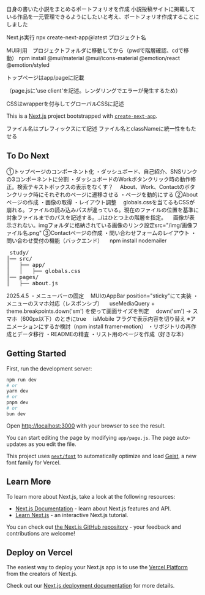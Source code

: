 自身の書いた小説をまとめるポートフォリオを作成
小説投稿サイトに掲載している作品を一元管理できるようにしたいと考え、ポートフォリオ作成することにしました

Next.js実行 npx create-next-app@latest プロジェクト名  

MUI利用　プロジェクトフォルダに移動してから（pwdで階層確認、cdで移動） npm install @mui/material @mui/icons-material @emotion/react @emotion/styled  

トップページはapp/pageに記載  

（page.jsに'use client'を記述。レンダリングでエラーが発生するため）  

CSSはwrapperを付与してグローバルCSSに記述  

This is a [Next.js](https://nextjs.org) project bootstrapped with [`create-next-app`](https://github.com/vercel/next.js/tree/canary/packages/create-next-app).  

ファイル名はプレフィックスにて記述
ファイル名とclassNameに統一性をもたせる

## To Do Next
①トップページのコンポーネント化
・ダッシュボード、自己紹介、SNSリンクの3コンポーネントに分割
・ダッシュボードのWorkボタンクリック時の動作修正。検索テキストボックスの表示をなくす？
　About、Work、Contactのボタンクリック時にそれぞれのページに遷移させる
・ページを動的にする
②Aboutページの作成
・画像の取得
・レイアウト調整
　globals.cssを当てるもCSSが崩れる。ファイルの読み込みパスが違っている。現在のファイルの位置を基準に対象ファイルまでのパスを記述する。../はひとつ上の階層を指定。
　画像が表示されない。imgフォルダに格納されている画像のリンク設定src="/img/画像ファイル名.png"
③Contactページの作成
・問い合わせフォームのレイアウト
・問い合わせ受付の機能（バックエンド）
　npm install nodemailer

<pre>
 study/
│── src/
│   ├── app/
│   │   ├── globals.css
│── pages/
│   ├── about.js
</pre>

2025.4.5
・メニューバーの固定
　MUIのAppBar position="sticky"にて実装
・メニューのスマホ対応（レスポンシブ）
　useMediaQuery + theme.breakpoints.down('sm') を使って画面サイズを判定
　down('sm') → スマホ（600px以下）のときにtrue
　isMobile フラグで表示内容を切り替え
 ※アニメーションにするか検討（npm install framer-motion）
・リポジトリの再作成とデータ移行
・READMEの精査
・リスト用のページを作成（好きな本）

## Getting Started

First, run the development server:

```bash
npm run dev
# or
yarn dev
# or
pnpm dev
# or
bun dev
```

Open [http://localhost:3000](http://localhost:3000) with your browser to see the result.

You can start editing the page by modifying `app/page.js`. The page auto-updates as you edit the file.

This project uses [`next/font`](https://nextjs.org/docs/app/building-your-application/optimizing/fonts) to automatically optimize and load [Geist](https://vercel.com/font), a new font family for Vercel.

## Learn More

To learn more about Next.js, take a look at the following resources:

- [Next.js Documentation](https://nextjs.org/docs) - learn about Next.js features and API.
- [Learn Next.js](https://nextjs.org/learn) - an interactive Next.js tutorial.

You can check out [the Next.js GitHub repository](https://github.com/vercel/next.js) - your feedback and contributions are welcome!

## Deploy on Vercel

The easiest way to deploy your Next.js app is to use the [Vercel Platform](https://vercel.com/new?utm_medium=default-template&filter=next.js&utm_source=create-next-app&utm_campaign=create-next-app-readme) from the creators of Next.js.

Check out our [Next.js deployment documentation](https://nextjs.org/docs/app/building-your-application/deploying) for more details.
